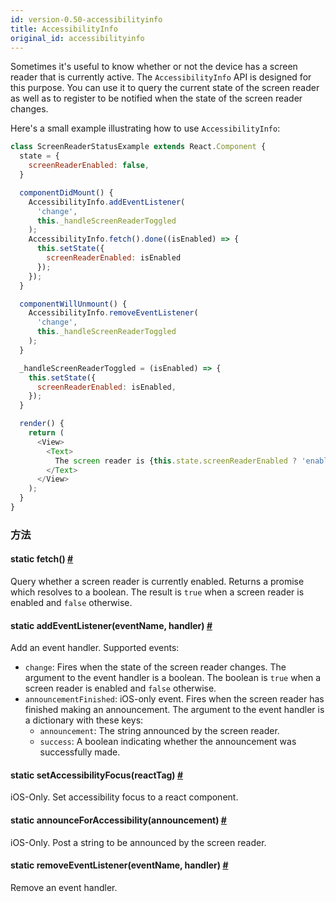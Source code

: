 ```yaml
---
id: version-0.50-accessibilityinfo
title: AccessibilityInfo
original_id: accessibilityinfo
---
```


Sometimes it's useful to know whether or not the device has a screen reader that is currently active. The `AccessibilityInfo` API is designed for this purpose. You can use it to query the current state of the screen reader as well as to register to be notified when the state of the screen reader changes.

Here's a small example illustrating how to use `AccessibilityInfo`:

```js
class ScreenReaderStatusExample extends React.Component {
  state = {
    screenReaderEnabled: false,
  }

  componentDidMount() {
    AccessibilityInfo.addEventListener(
      'change',
      this._handleScreenReaderToggled
    );
    AccessibilityInfo.fetch().done((isEnabled) => {
      this.setState({
        screenReaderEnabled: isEnabled
      });
    });
  }

  componentWillUnmount() {
    AccessibilityInfo.removeEventListener(
      'change',
      this._handleScreenReaderToggled
    );
  }

  _handleScreenReaderToggled = (isEnabled) => {
    this.setState({
      screenReaderEnabled: isEnabled,
    });
  }

  render() {
    return (
      <View>
        <Text>
          The screen reader is {this.state.screenReaderEnabled ? 'enabled' : 'disabled'}.
        </Text>
      </View>
    );
  }
}
```

### 方法

<div class="props">
    <div class="prop"><h4 class="methodTitle"><a class="anchor" name="fetch"></a><span class="methodType">static </span>fetch<span
            class="methodType">()</span> <a class="hash-link" href="#fetch">#</a></h4>
        <div><p>Query whether a screen reader is currently enabled. Returns a promise which
            resolves to a boolean. The result is <code>true</code> when a screen reader is enabled
            and <code>false</code> otherwise.</p></div>
    </div>
    <div class="prop"><h4 class="methodTitle"><a class="anchor" name="addeventlistener"></a><span class="methodType">static </span>addEventListener<span
            class="methodType">(eventName, handler)</span> <a class="hash-link"
                                                              href="#addeventlistener">#</a>
    </h4>
        <div><p>Add an event handler. Supported events:</p>
            <ul>
                <li><code>change</code>: Fires when the state of the screen reader changes. The argument
                    to the event handler is a boolean. The boolean is <code>true</code> when a screen
                    reader is enabled and <code>false</code> otherwise.
                </li>
                <li><code>announcementFinished</code>: iOS-only event. Fires when the screen reader has
                    finished making an announcement. The argument to the event handler is a dictionary
                    with these keys:
                    <ul>
                        <li><code>announcement</code>: The string announced by the screen reader.</li>
                        <li><code>success</code>: A boolean indicating whether the announcement was successfully made.
                        </li>
                    </ul>
                </li>
            </ul>
        </div>
    </div>
    <div class="prop"><h4 class="methodTitle"><a class="anchor" name="setaccessibilityfocus"></a><span
            class="methodType">static </span>setAccessibilityFocus<span class="methodType">(reactTag)</span> <a
            class="hash-link" href="#setaccessibilityfocus">#</a></h4>
        <div><p>iOS-Only. Set accessibility focus to a react component.</p></div>
    </div>
    <div class="prop"><h4 class="methodTitle"><a class="anchor" name="announceforaccessibility"></a><span
            class="methodType">static </span>announceForAccessibility<span class="methodType">(announcement)</span> <a
            class="hash-link" href="#announceforaccessibility">#</a></h4>
        <div><p>iOS-Only. Post a string to be announced by the screen reader.</p></div>
    </div>
    <div class="prop"><h4 class="methodTitle"><a class="anchor" name="removeeventlistener"></a><span class="methodType">static </span>removeEventListener<span
            class="methodType">(eventName, handler)</span> <a class="hash-link"
                                                              href="#removeeventlistener">#</a>
    </h4>
        <div><p>Remove an event handler.</p></div>
    </div>
</div>
